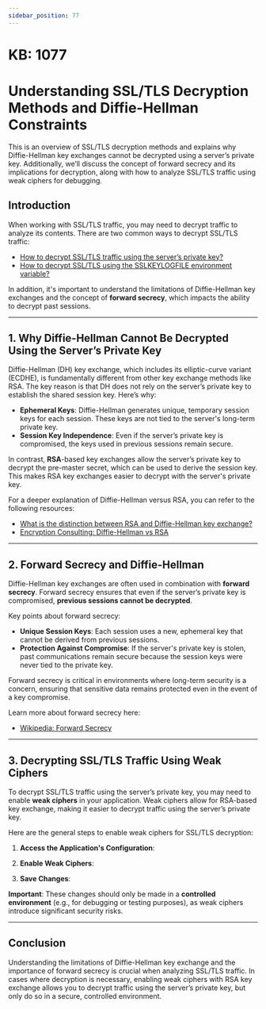 ```yaml
---
sidebar_position: 77
---
```


# KB: 1077

# **Understanding SSL/TLS Decryption Methods and Diffie-Hellman Constraints**

This is an overview of SSL/TLS decryption methods and explains why Diffie-Hellman key exchanges cannot be decrypted using a server’s private key. Additionally, we’ll discuss the concept of forward secrecy and its implications for decryption, along with how to analyze SSL/TLS traffic using weak ciphers for debugging.

## **Introduction**

When working with SSL/TLS traffic, you may need to decrypt traffic to analyze its contents. There are two common ways to decrypt SSL/TLS traffic:
- [How to decrypt SSL/TLS traffic using the server’s private key?](https://docs.haltdos.com/kb/waf/kb-1070)
- [How to decrypt SSL/TLS using the SSLKEYLOGFILE environment variable?](https://docs.haltdos.com/kb/waf/kb-1071)

In addition, it's important to understand the limitations of Diffie-Hellman key exchanges and the concept of **forward secrecy**, which impacts the ability to decrypt past sessions.

---

## **1. Why Diffie-Hellman Cannot Be Decrypted Using the Server’s Private Key**

Diffie-Hellman (DH) key exchange, which includes its elliptic-curve variant (ECDHE), is fundamentally different from other key exchange methods like RSA. The key reason is that DH does not rely on the server’s private key to establish the shared session key. Here’s why:

- **Ephemeral Keys**: Diffie-Hellman generates unique, temporary session keys for each session. These keys are not tied to the server's long-term private key.
- **Session Key Independence**: Even if the server’s private key is compromised, the keys used in previous sessions remain secure.

In contrast, **RSA**-based key exchanges allow the server’s private key to decrypt the pre-master secret, which can be used to derive the session key. This makes RSA key exchanges easier to decrypt with the server's private key.

For a deeper explanation of Diffie-Hellman versus RSA, you can refer to the following resources:
- [What is the distinction between RSA and Diffie-Hellman key exchange?](https://medium.com/geekculture/what-is-the-distinction-between-rsa-and-diffie-hellman-key-exchange-b14656c73ad)
- [Encryption Consulting: Diffie-Hellman vs RSA](https://www.encryptionconsulting.com/diffie-hellman-key-exchange-vs-rsa/)
---

## **2. Forward Secrecy and Diffie-Hellman**

Diffie-Hellman key exchanges are often used in combination with **forward secrecy**. Forward secrecy ensures that even if the server’s private key is compromised, **previous sessions cannot be decrypted**.

Key points about forward secrecy:
- **Unique Session Keys**: Each session uses a new, ephemeral key that cannot be derived from previous sessions.
- **Protection Against Compromise**: If the server's private key is stolen, past communications remain secure because the session keys were never tied to the private key.

Forward secrecy is critical in environments where long-term security is a concern, ensuring that sensitive data remains protected even in the event of a key compromise.

Learn more about forward secrecy here:
- [Wikipedia: Forward Secrecy](https://en.wikipedia.org/wiki/Forward_secrecy)

---

## **3. Decrypting SSL/TLS Traffic Using Weak Ciphers**

To decrypt SSL/TLS traffic using the server’s private key, you may need to enable **weak ciphers** in your application. Weak ciphers allow for RSA-based key exchange, making it easier to decrypt traffic using the server’s private key.

Here are the general steps to enable weak ciphers for SSL/TLS decryption:

1. **Access the Application's Configuration**:
   
   
2. **Enable Weak Ciphers**:
   

3. **Save Changes**:
   

**Important**: These changes should only be made in a **controlled environment** (e.g., for debugging or testing purposes), as weak ciphers introduce significant security risks.

---

## **Conclusion**

Understanding the limitations of Diffie-Hellman key exchange and the importance of forward secrecy is crucial when analyzing SSL/TLS traffic. In cases where decryption is necessary, enabling weak ciphers with RSA key exchange allows you to decrypt traffic using the server’s private key, but only do so in a secure, controlled environment.